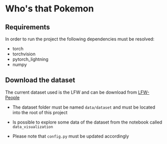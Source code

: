 # Who's that Pokemon

## Requirements
In order to run the project the following dependencies must be resolved:
- torch
- torchvision
- pytorch_lightning
- numpy

## Download the dataset
The current dataset used is the LFW and can be download from [LFW-People](https://www.kaggle.com/atulanandjha/lfwpeople)

- The dataset folder must be named `data/dataset` and must be located into the root of this project

- Is possible to explore some data of the dataset from the notebook called `data_visualization`

- Please note that `config.py` must be updated accordingly



